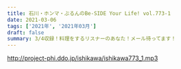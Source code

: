 ```yaml
---
title: 石川・ホンマ・ぶるんのBe-SIDE Your Life! vol.773-1
date: 2021-03-06
tags: ['2021年', '2021年03月']
draft: false
summary: 3/4収録！料理をするリスナーのあなた！メール待ってます！
---
```


http://project-phi.ddo.jp/ishikawa/ishikawa773_1.mp3
